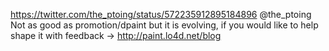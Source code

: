 https://twitter.com/the_ptoing/status/572235912895184896 @the_ptoing Not as good as promotion/dpaint but it is evolving, if you would like to help shape it with feedback -&gt; http://paint.lo4d.net/blog